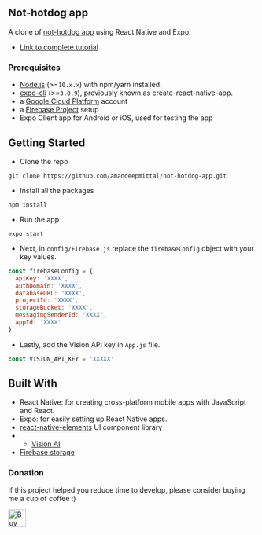 ## Not-hotdog app

A clone of [not-hotdog app](https://apps.apple.com/us/app/not-hotdog/id1212457521) using React Native and Expo.

- [Link to complete tutorial]()

### Prerequisites

- [Node.js](https://nodejs.org/en/) (>=`10.x.x`) with npm/yarn installed.
- [expo-cli](https://docs.expo.io/versions/latest/workflow/expo-cli/?) (>=`3.0.9`), previously known as create-react-native-app.
- a [Google Cloud Platform](https://cloud.google.com/) account
- a [Firebase Project](https://console.firebase.google.com/) setup
- Expo Client app for Android or iOS, used for testing the app

## Getting Started

- Clone the repo

```shell
git clone https://github.com/amandeepmittal/not-hotdog-app.git
```

- Install all the packages

```
npm install
```

- Run the app

```
expo start
```

- Next, in `config/Firebase.js` replace the `firebaseConfig` object with your key values.

```js
const firebaseConfig = {
  apiKey: 'XXXX',
  authDomain: 'XXXX',
  databaseURL: 'XXXX',
  projectId: 'XXXX',
  storageBucket: 'XXXX',
  messagingSenderId: 'XXXX',
  appId: 'XXXX'
}
```

- Lastly, add the Vision API key in `App.js` file.

```js
const VISION_API_KEY = 'XXXXX'
```

## Built With

- React Native: for creating cross-platform mobile apps with JavaScript and React.
- Expo: for easily setting up React Native apps.
- [react-native-elements](https://react-native-training.github.io/) UI component library
- - [Vision AI](https://cloud.google.com/vision/?utm_source=google&utm_medium=cpc&utm_campaign=japac-IN-all-en-dr-bkws-all-super-trial-e-dr-1003987&utm_content=text-ad-none-none-DEV_c-CRE_256563224787-ADGP_Hybrid+%7C+AW+SEM+%7C+BKWS+~+T1+%7C+EXA+%7C+ML+%7C+1:1+%7C+IN+%7C+en+%7C+Vision+%7C+google+vision+api-KWID_43700023274811671-kwd-312947612586&userloc_9061696&utm_term=KW_google%20vision%20api&ds_rl=1264446&gclid=CjwKCAjwqNnqBRATEiwAkHm2BCkLuArU9ZtlYQ4p3bCJoHF0CDQ0Gm2o0rjZVWHWJ63kdpz7AbwtPxoCoWgQAvD_BwE)
- [Firebase storage](https://console.firebase.google.com/)

### Donation

If this project helped you reduce time to develop, please consider buying me a cup of coffee :)

<a href='https://ko-fi.com/A611K61' target='_blank'><img height='36' style='border:0px;height:36px;' src='https://az743702.vo.msecnd.net/cdn/kofi4.png?v=2' border='0' alt='Buy Me a Coffee at ko-fi.com' /></a>
